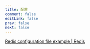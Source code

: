 ```yaml
---
title: 配置
comment: false
editLink: false
prev: false
next: false
---
```


[Redis configuration file example | Redis](https://redis.io/docs/management/config-file/)

